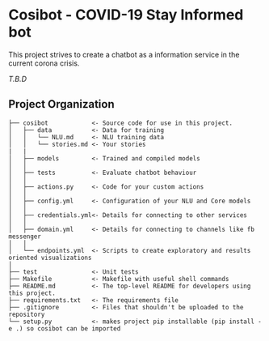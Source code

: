# Cosibot - COVID-19 Stay Informed bot

This project strives to create a chatbot as a information service in the current corona crisis.

*T.B.D*


Project Organization
------------

    ├── cosibot            <- Source code for use in this project.
    │   ├── data           <- Data for training
    │   │   └── NLU.md     <- NLU training data
    │   │   └── stories.md <- Your stories
    |   |
    │   ├── models         <- Trained and compiled models
    │   │  
    │   ├── tests          <- Evaluate chatbot behaviour
    │   │  
    │   ├── actions.py     <- Code for your custom actions
    │   │  
    │   ├── config.yml     <- Configuration of your NLU and Core models
    │   │  
    │   ├── credentials.yml<- Details for connecting to other services
    │   │  
    │   ├── domain.yml     <- Details for connecting to channels like fb messenger
    │   │
    │   └── endpoints.yml  <- Scripts to create exploratory and results oriented visualizations
    │
    ├── test               <- Unit tests 
    ├── Makefile           <- Makefile with useful shell commands 
    ├── README.md          <- The top-level README for developers using this project.
    ├── requirements.txt   <- The requirements file 
    ├── .gitignore         <- Files that shouldn't be uploaded to the repository 
    └── setup.py           <- makes project pip installable (pip install -e .) so cosibot can be imported